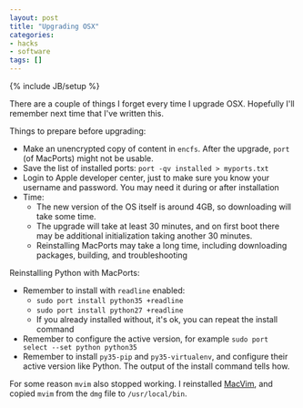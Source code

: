 ```yaml
---
layout: post
title: "Upgrading OSX"
categories:
- hacks
- software
tags: []
---
```

{% include JB/setup %}

There are a couple of things I forget every time I upgrade OSX.
Hopefully I'll remember next time that I've written this.

Things to prepare before upgrading:

- Make an unencrypted copy of content in `encfs`. After the upgrade, `port` (of MacPorts) might not be usable.
- Save the list of installed ports: `port -qv installed > myports.txt`
- Login to Apple developer center, just to make sure you know your username and password. You may need it during or after installation
- Time:
  + The new version of the OS itself is around 4GB, so downloading will take some time.
  + The upgrade will take at least 30 minutes, and on first boot there may be additional initialization taking another 30 minutes.
  + Reinstalling MacPorts may take a long time, including downloading packages, building, and troubleshooting

Reinstalling Python with MacPorts:

- Remember to install with `readline` enabled:
  + `sudo port install python35 +readline`
  + `sudo port install python27 +readline`
  + If you already installed without, it's ok, you can repeat the install command
- Remember to configure the active version, for example `sudo port select --set python python35`
- Remember to install `py35-pip` and `py35-virtualenv`, and configure their active version like Python. The output of the install command tells how.

For some reason `mvim` also stopped working. I reinstalled [MacVim](http://macvim-dev.github.io/macvim/), and copied `mvim` from the `dmg` file to `/usr/local/bin`.
